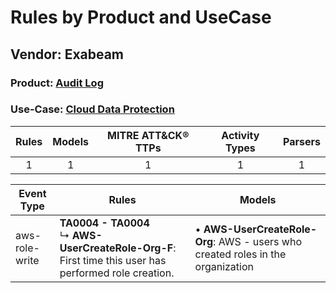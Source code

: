 Rules by Product and UseCase
============================
Vendor: Exabeam
---------------
### Product: [Audit Log](../ds_exabeam_audit_log.md)
### Use-Case: [Cloud Data Protection](../../../../UseCases/uc_cloud_data_protection.md)

| Rules | Models | MITRE ATT&CK® TTPs | Activity Types | Parsers |
|:-----:|:------:|:------------------:|:--------------:|:-------:|
|   1   |   1    |         1          |       1        |    1    |

| Event Type     | Rules    | Models    |
| ---- | ---- | ---- |
| aws-role-write | <b>TA0004 - TA0004</b><br> ↳ <b>AWS-UserCreateRole-Org-F</b>: First time this user has performed role creation. |  • <b>AWS-UserCreateRole-Org</b>: AWS - users who created roles in the organization |